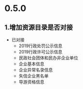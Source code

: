 # 0.5.0

## 1.增加资源目录是否对接

* 已对接
    * 2019行政处罚公示信息
    * 2019行政许可公示信息
    * 民政社会团体和民办非企业单位
    * 企业基本信息
    * 企业异常名录信息
    * 失信企业黑名单
    * 导游资格信息